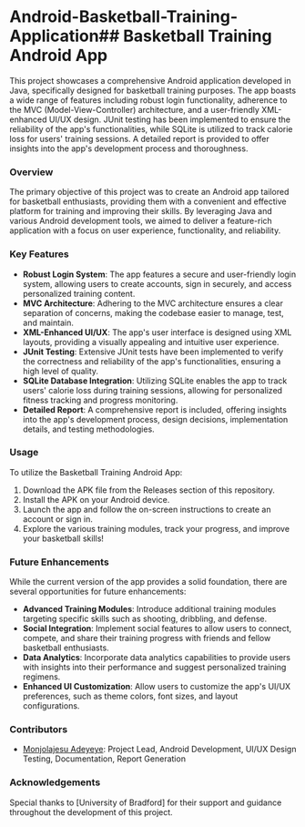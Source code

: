 # Android-Basketball-Training-Application## Basketball Training Android App

This project showcases a comprehensive Android application developed in Java, specifically designed for basketball training purposes. The app boasts a wide range of features including robust login functionality, adherence to the MVC (Model-View-Controller) architecture, and a user-friendly XML-enhanced UI/UX design. JUnit testing has been implemented to ensure the reliability of the app's functionalities, while SQLite is utilized to track calorie loss for users' training sessions. A detailed report is provided to offer insights into the app's development process and thoroughness.

### Overview
The primary objective of this project was to create an Android app tailored for basketball enthusiasts, providing them with a convenient and effective platform for training and improving their skills. By leveraging Java and various Android development tools, we aimed to deliver a feature-rich application with a focus on user experience, functionality, and reliability.

### Key Features
- **Robust Login System**: The app features a secure and user-friendly login system, allowing users to create accounts, sign in securely, and access personalized training content.
- **MVC Architecture**: Adhering to the MVC architecture ensures a clear separation of concerns, making the codebase easier to manage, test, and maintain.
- **XML-Enhanced UI/UX**: The app's user interface is designed using XML layouts, providing a visually appealing and intuitive user experience.
- **JUnit Testing**: Extensive JUnit tests have been implemented to verify the correctness and reliability of the app's functionalities, ensuring a high level of quality.
- **SQLite Database Integration**: Utilizing SQLite enables the app to track users' calorie loss during training sessions, allowing for personalized fitness tracking and progress monitoring.
- **Detailed Report**: A comprehensive report is included, offering insights into the app's development process, design decisions, implementation details, and testing methodologies.

### Usage
To utilize the Basketball Training Android App:
1. Download the APK file from the Releases section of this repository.
2. Install the APK on your Android device.
3. Launch the app and follow the on-screen instructions to create an account or sign in.
4. Explore the various training modules, track your progress, and improve your basketball skills!

### Future Enhancements
While the current version of the app provides a solid foundation, there are several opportunities for future enhancements:
- **Advanced Training Modules**: Introduce additional training modules targeting specific skills such as shooting, dribbling, and defense.
- **Social Integration**: Implement social features to allow users to connect, compete, and share their training progress with friends and fellow basketball enthusiasts.
- **Data Analytics**: Incorporate data analytics capabilities to provide users with insights into their performance and suggest personalized training regimens.
- **Enhanced UI Customization**: Allow users to customize the app's UI/UX preferences, such as theme colors, font sizes, and layout configurations.

### Contributors
- [Monjolajesu Adeyeye]((https://github.com/Maadeyey/)): Project Lead, Android Development, UI/UX Design Testing, Documentation, Report Generation



### Acknowledgements
Special thanks to [University of Bradford] for their support and guidance throughout the development of this project.
